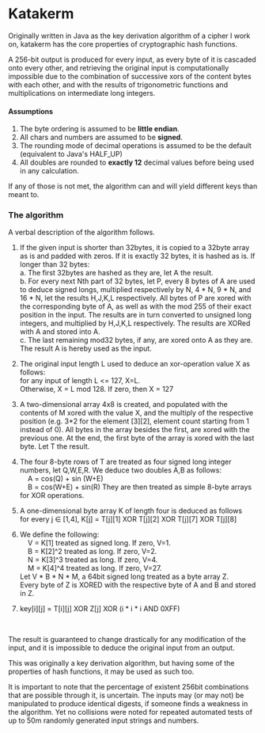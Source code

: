 # Katakerm
Originally written in Java as the key derivation algorithm of a cipher I work on, katakerm has the core properties of cryptographic hash functions.

A 256-bit output is produced for every input, as every byte of it
is cascaded onto every other, and retrieving the original input is computationally impossible due to the combination of successive xors of the content bytes with each other, and with the results of trigonometric functions and multiplications on intermediate long integers.

#### Assumptions
1. The byte ordering is assumed to be **little endian**.
2. All chars and numbers are assumed to be **signed**.
3. The rounding mode of decimal operations is assumed to be the default (equivalent to Java's HALF_UP)
4. All doubles are rounded to **exactly 12** decimal values before being used in any calculation.

If any of those is not met, the algorithm can and will yield different keys than meant to.


### The algorithm
A verbal description of the algorithm follows.

1. If the given input is shorter than 32bytes, it is copied to a 32byte array as is
and padded with zeros. If it is exactly 32 bytes, it is hashed as is. If longer than 32 bytes:
<br>a. The first 32bytes are hashed as they are, let A the result.
<br>b. For every next Nth part  of 32 bytes, let P, every 8 bytes of A are used to
deduce signed longs, multiplied respectively by N, 4 * N, 9 * N, and 16 * N, let the results H,J,K,L respectively. 
All bytes of P are xored with the corresponding byte of A, as well as with the mod 255 of 
their exact position in the input. The results are in turn converted to unsigned long integers, and multiplied by H,J,K,L respectively. The results are XORed with A and stored into A. 
<br>c. The last remaining mod32 bytes, if any, are xored onto A as they are.
The result A is hereby used as the input.

2) The original input length L used to deduce an xor-operation value X as follows:
<br>for any input of length L <= 127, X=L.
<br>Otherwise, X = L mod 128. If zero, then X = 127

3. A two-dimensional array 4x8 is created, and populated with the contents of M xored with the value X, and the multiply of the respective position (e.g. 3*2 for the element [3][2], element count starting from 1 instead of 0). All bytes in the array besides the first, are xored with the previous one. At the end, the first byte of the array is xored with the last byte. Let T the result.

4. The four 8-byte rows of T are treated as four signed long integer numbers, let Q,W,E,R. We deduce two doubles A,B as follows:
&nbsp;&nbsp;&nbsp;&nbsp;<br>&nbsp;&nbsp;&nbsp;&nbsp;A = cos(Q) + sin (W+E)
&nbsp;&nbsp;&nbsp;&nbsp;<br>&nbsp;&nbsp;&nbsp;&nbsp;B = cos(W+E) + sin(R)
They are then treated as simple 8-byte arrays for XOR operations.

5. A one-dimensional byte array K of length four is deduced as follows
<br>for every j ∈ [1,4], K[j] = T[j][1] XOR T[j][2] XOR T[j][7] XOR T[j][8]
	
6. We define the following:
<br>&nbsp;&nbsp;&nbsp;&nbsp;V = K[1] treated as signed long. If zero, V=1.
<br>&nbsp;&nbsp;&nbsp;&nbsp;B = K[2]^2 treated as long. If zero, V=2.
<br>&nbsp;&nbsp;&nbsp;&nbsp;N = K[3]^3 treated as long. If zero, V=4.
<br>&nbsp;&nbsp;&nbsp;&nbsp;M = K[4]^4 treated as long. If zero, V=27.
    <br>Let  V * B * N * M, a 64bit signed long treated as a byte array Z.
    <br>Every byte of Z is XORED with the respective byte of A and B
    and stored in Z.

7. key[i][j] = T[i][j] XOR Z[j] XOR (i * i * i AND 0XFF)
<br>

The result is guaranteed to change drastically for any modification of the input, and it 
is impossible to deduce the original input from an output.

This was originally a key derivation algorithm, but having some of the properties of hash functions, it may be used as such too.  

It is important to note that the percentage of existent 256bit combinations that are possible through it, is uncertain. The inputs may (or may not) be manipulated to produce
identical digests, if someone finds a weakness in the algorithm. Yet no collisions were noted for repeated automated tests of up to 50m randomly generated input strings and numbers.

